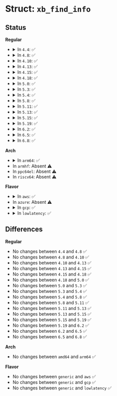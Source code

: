# Struct: <code>xb_find_info</code>

## Status
<b>Regular</b>
<ul>
<li>
<details>
<summary>In <code>4.4</code>: ✅</summary>

```c
struct xb_find_info {
    struct xenbus_device *dev;
    const char *nodename;
};
```
</details>
</li>
<li>
<details>
<summary>In <code>4.8</code>: ✅</summary>

```c
struct xb_find_info {
    struct xenbus_device *dev;
    const char *nodename;
};
```
</details>
</li>
<li>
<details>
<summary>In <code>4.10</code>: ✅</summary>

```c
struct xb_find_info {
    struct xenbus_device *dev;
    const char *nodename;
};
```
</details>
</li>
<li>
<details>
<summary>In <code>4.13</code>: ✅</summary>

```c
struct xb_find_info {
    struct xenbus_device *dev;
    const char *nodename;
};
```
</details>
</li>
<li>
<details>
<summary>In <code>4.15</code>: ✅</summary>

```c
struct xb_find_info {
    struct xenbus_device *dev;
    const char *nodename;
};
```
</details>
</li>
<li>
<details>
<summary>In <code>4.18</code>: ✅</summary>

```c
struct xb_find_info {
    struct xenbus_device *dev;
    const char *nodename;
};
```
</details>
</li>
<li>
<details>
<summary>In <code>5.0</code>: ✅</summary>

```c
struct xb_find_info {
    struct xenbus_device *dev;
    const char *nodename;
};
```
</details>
</li>
<li>
<details>
<summary>In <code>5.3</code>: ✅</summary>

```c
struct xb_find_info {
    struct xenbus_device *dev;
    const char *nodename;
};
```
</details>
</li>
<li>
<details>
<summary>In <code>5.4</code>: ✅</summary>

```c
struct xb_find_info {
    struct xenbus_device *dev;
    const char *nodename;
};
```
</details>
</li>
<li>
<details>
<summary>In <code>5.8</code>: ✅</summary>

```c
struct xb_find_info {
    struct xenbus_device *dev;
    const char *nodename;
};
```
</details>
</li>
<li>
<details>
<summary>In <code>5.11</code>: ✅</summary>

```c
struct xb_find_info {
    struct xenbus_device *dev;
    const char *nodename;
};
```
</details>
</li>
<li>
<details>
<summary>In <code>5.13</code>: ✅</summary>

```c
struct xb_find_info {
    struct xenbus_device *dev;
    const char *nodename;
};
```
</details>
</li>
<li>
<details>
<summary>In <code>5.15</code>: ✅</summary>

```c
struct xb_find_info {
    struct xenbus_device *dev;
    const char *nodename;
};
```
</details>
</li>
<li>
<details>
<summary>In <code>5.19</code>: ✅</summary>

```c
struct xb_find_info {
    struct xenbus_device *dev;
    const char *nodename;
};
```
</details>
</li>
<li>
<details>
<summary>In <code>6.2</code>: ✅</summary>

```c
struct xb_find_info {
    struct xenbus_device *dev;
    const char *nodename;
};
```
</details>
</li>
<li>
<details>
<summary>In <code>6.5</code>: ✅</summary>

```c
struct xb_find_info {
    struct xenbus_device *dev;
    const char *nodename;
};
```
</details>
</li>
<li>
<details>
<summary>In <code>6.8</code>: ✅</summary>

```c
struct xb_find_info {
    struct xenbus_device *dev;
    const char *nodename;
};
```
</details>
</li>
</ul>
<b>Arch</b>
<ul>
<li>
<details>
<summary>In <code>arm64</code>: ✅</summary>

```c
struct xb_find_info {
    struct xenbus_device *dev;
    const char *nodename;
};
```
</details>
</li>
<li>
In <code>armhf</code>: Absent ⚠️
</li>
<li>
In <code>ppc64el</code>: Absent ⚠️
</li>
<li>
In <code>riscv64</code>: Absent ⚠️
</li>
</ul>
<b>Flavor</b>
<ul>
<li>
<details>
<summary>In <code>aws</code>: ✅</summary>

```c
struct xb_find_info {
    struct xenbus_device *dev;
    const char *nodename;
};
```
</details>
</li>
<li>
In <code>azure</code>: Absent ⚠️
</li>
<li>
<details>
<summary>In <code>gcp</code>: ✅</summary>

```c
struct xb_find_info {
    struct xenbus_device *dev;
    const char *nodename;
};
```
</details>
</li>
<li>
<details>
<summary>In <code>lowlatency</code>: ✅</summary>

```c
struct xb_find_info {
    struct xenbus_device *dev;
    const char *nodename;
};
```
</details>
</li>
</ul>

## Differences
<b>Regular</b>
<ul>
<li>
No changes between <code>4.4</code> and <code>4.8</code> ✅
</li>
<li>
No changes between <code>4.8</code> and <code>4.10</code> ✅
</li>
<li>
No changes between <code>4.10</code> and <code>4.13</code> ✅
</li>
<li>
No changes between <code>4.13</code> and <code>4.15</code> ✅
</li>
<li>
No changes between <code>4.15</code> and <code>4.18</code> ✅
</li>
<li>
No changes between <code>4.18</code> and <code>5.0</code> ✅
</li>
<li>
No changes between <code>5.0</code> and <code>5.3</code> ✅
</li>
<li>
No changes between <code>5.3</code> and <code>5.4</code> ✅
</li>
<li>
No changes between <code>5.4</code> and <code>5.8</code> ✅
</li>
<li>
No changes between <code>5.8</code> and <code>5.11</code> ✅
</li>
<li>
No changes between <code>5.11</code> and <code>5.13</code> ✅
</li>
<li>
No changes between <code>5.13</code> and <code>5.15</code> ✅
</li>
<li>
No changes between <code>5.15</code> and <code>5.19</code> ✅
</li>
<li>
No changes between <code>5.19</code> and <code>6.2</code> ✅
</li>
<li>
No changes between <code>6.2</code> and <code>6.5</code> ✅
</li>
<li>
No changes between <code>6.5</code> and <code>6.8</code> ✅
</li>
</ul>
<b>Arch</b>
<ul>
<li>
No changes between <code>amd64</code> and <code>arm64</code> ✅
</li>
</ul>
<b>Flavor</b>
<ul>
<li>
No changes between <code>generic</code> and <code>aws</code> ✅
</li>
<li>
No changes between <code>generic</code> and <code>gcp</code> ✅
</li>
<li>
No changes between <code>generic</code> and <code>lowlatency</code> ✅
</li>
</ul>
